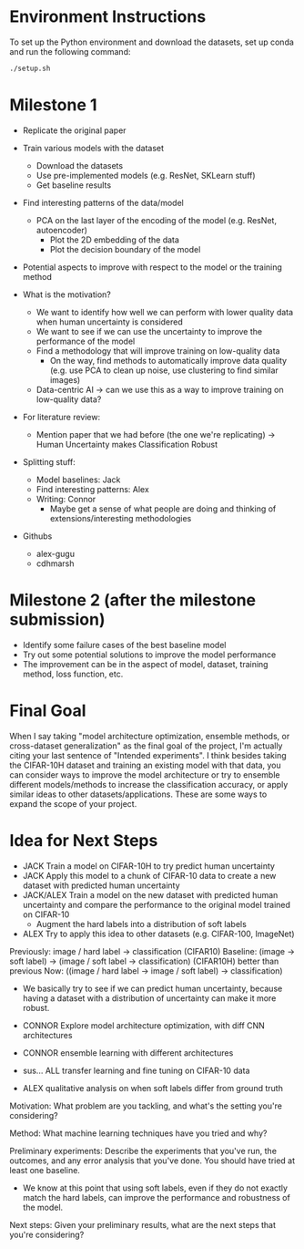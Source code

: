 # Environment Instructions
To set up the Python environment and download the datasets, set up conda and run the following command:
```bash
./setup.sh
```

# Milestone 1
* Replicate the original paper
* Train various models with the dataset
    * Download the datasets
    * Use pre-implemented models (e.g. ResNet, SKLearn stuff)
    * Get baseline results
* Find interesting patterns of the data/model
    * PCA on the last layer of the encoding of the model (e.g. ResNet, autoencoder)
        * Plot the 2D embedding of the data
        * Plot the decision boundary of the model
* Potential aspects to improve with respect to the model or the training method

* What is the motivation?
    * We want to identify how well we can perform with lower quality data when human uncertainty is considered
    * We want to see if we can use the uncertainty to improve the performance of the model
    * Find a methodology that will improve training on low-quality data
        * On the way, find methods to automatically improve data quality (e.g. use PCA to clean up noise, use clustering to find similar images)
    * Data-centric AI -> can we use this as a way to improve training on low-quality data?

* For literature review:
    * Mention paper that we had before (the one we're replicating) -> Human Uncertainty makes Classification Robust

* Splitting stuff:
    * Model baselines: Jack
    * Find interesting patterns: Alex
    * Writing: Connor
        * Maybe get a sense of what people are doing and thinking of extensions/interesting methodologies

* Githubs
    * alex-gugu
    * cdhmarsh


# Milestone 2 (after the milestone submission)
* Identify some failure cases of the best baseline model
* Try out some potential solutions to improve the model performance
* The improvement can be in the aspect of model, dataset, training method, loss function, etc. 


# Final Goal
When I say taking "model architecture optimization, ensemble methods, or cross-dataset generalization" as the final goal of the project, I'm actually citing your last sentence of "Intended experiments". I think besides taking the CIFAR-10H dataset and training an existing model with that data, you can consider ways to improve the model architecture or try to ensemble different models/methods to increase the classification accuracy, or apply similar ideas to other datasets/applications. These are some ways to expand the scope of your project.


# Idea for Next Steps
* JACK Train a model on CIFAR-10H to try predict human uncertainty
* JACK Apply this model to a chunk of CIFAR-10 data to create a new dataset with predicted human uncertainty
* JACK/ALEX Train a model on the new dataset with predicted human uncertainty and compare the performance to the original model trained on CIFAR-10
    * Augment the hard labels into a distribution of soft labels
* ALEX Try to apply this idea to other datasets (e.g. CIFAR-100, ImageNet)

Previously: image / hard label -> classification (CIFAR10)
Baseline: (image -> soft label) -> (image / soft label -> classification) (CIFAR10H) better than previous
Now: ((image / hard label -> image / soft label) -> classification) 

* We basically try to see if we can predict human uncertainty, because having a dataset with a distribution of uncertainty can make it more robust.

* CONNOR Explore model architecture optimization, with diff CNN architectures

* CONNOR ensemble learning with different architectures

* sus... ALL transfer learning and fine tuning on CIFAR-10 data

* ALEX qualitative analysis on when soft labels differ from ground truth

Motivation: What problem are you tackling, and what's the setting you're considering?

Method: What machine learning techniques have you tried and why?

Preliminary experiments: Describe the experiments that you've run, the outcomes, and any error analysis that you've done. You should have tried at least one baseline.

* We know at this point that using soft labels, even if they do not exactly match the hard labels, can improve the performance and robustness of the model.

Next steps: Given your preliminary results, what are the next steps that you're considering?
